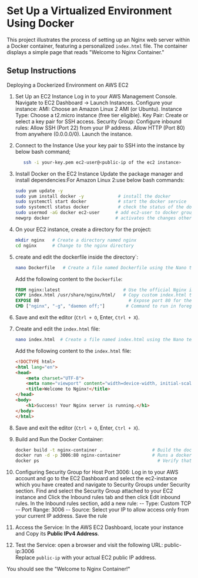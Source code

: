 # Set Up a Virtualized Environment Using Docker

This project illustrates the process of setting up an Nginx web server within a Docker container, featuring a personalized `index.html` file. The container displays a simple page that reads "Welcome to Nginx Container." 

## Setup Instructions
Deploying a Dockerized Environment on AWS EC2
1. Set Up an EC2 Instance
    Log in to your AWS Management Console.
    Navigate to EC2 Dashboard → Launch Instances.
    Configure your instance:
                          AMI: Choose an Amazon Linux 2 AMI (or Ubuntu).
                          Instance Type: Choose a t2.micro instance (free tier eligible).
                          Key Pair: Create or select a key pair for SSH access.
                          Security Group: Configure inbound rules:
                                          Allow SSH (Port 22) from your IP address.
                                          Allow HTTP (Port 80) from anywhere (0.0.0.0/0).
                         Launch the instance.

2. Connect to the Instance
      Use your key pair to SSH into the instance by below bash command;
   ```bash
      ssh -i your-key.pem ec2-user@<public-ip of the ec2 instance>
3. Install Docker on the EC2 Instance
     Update the package manager and install dependencies:For Amazon Linux 2:use below bash commands:
   ```bash
   sudo yum update -y
   sudo yum install docker -y             # install the docker
   sudo systemctl start docker            # start the docker service
   sudo systemctl status docker           # check the status of the docker
   sudo usermod -aG docker ec2-user      # add ec2-user to docker group. Adding ec2-user to the docker group gives it the necessary permissions without requiring sudo.
   newgrp docker                         # activates the changes otherwise exit and login again. 
   

4. On your EC2 instance, create a directory for the project:
    ```bash
    mkdir nginx   # Create a directory named nginx
    cd nginx      # Change to the nginx directory
    ```

5. create and edit the dockerfile inside the directory`:
    ```bash
    nano Dockerfile   # Create a file named Dockerfile using the Nano text editor
    ```

    Add the following content to the `Dockerfile`:
    ```dockerfile
    FROM nginx:latest                        # Use the official Nginx image as a base
    COPY index.html /usr/share/nginx/html/   # Copy custom index.html to the Nginx default web directory
    EXPOSE 80                                  # Expose port 80 for the container to allow traffic to the web server
    CMD ["nginx", "-g", "daemon off;"]        # Command to run in foreground when the container starts
    ```

6. Save and exit the editor (`Ctrl + O`, Enter, `Ctrl + X`).

7. Create and edit the `index.html` file:
    ```bash
    nano index.html  # Create a file named index.html using the Nano text editor
    ```

    Add the following content to the `index.html` file:
    ```html
    <!DOCTYPE html>
    <html lang="en">
    <head>
        <meta charset="UTF-8">
        <meta name="viewport" content="width=device-width, initial-scale=1.0">
        <title>Welcome to Nginx!</title>
    </head>
    <body>
        <h1>Success! Your Nginx server is running.</h1>
    </body>
    </html>
    ```

8. Save and exit the editor (`Ctrl + O`, Enter, `Ctrl + X`).


9. Build and Run the Docker Container:
    ```bash
    docker build -t nginx-container .                   # Build the docker image named nginx-container from dockerfile
    docker run -d -p 3006:80 nginx-container            # Runs a docker container , mapping port 3006 on your host machine to port 80 inside the container
    docker ps                                             # Verify that the container is running

     ```                                       

10.  Configuring Security Group for Host Port 3006:
      Log in to your AWS account and go to the EC2 Dashboard and select the ec2-instance which you have created and  navigate to Security Groups under Security section.
      Find and select the Security Group attached to your EC2 instance and Click the Inbound rules tab and then click Edit inbound rules.
      In the Inbound rules section, add a new rule:
                                 -- Type: Custom TCP
                                 -- Port Range: 3006
                                 -- Source:
                                         Select your IP to allow access only from your current IP address.
   Save the rule
11.   Access the Service:
           In the AWS EC2 Dashboard, locate your instance and Copy its **Public IPv4 Address**.
12.  Test the Service:
   open a browser and visit the following URL:
   public-ip:3006  
Replace `public-ip` with your actual EC2 public IP address.
 
  You should see the "Welcome to Nginx Container!"

   
    
     


   
   
